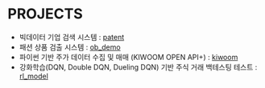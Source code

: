 # 
# PROJECTS 

* 빅데이터 기업 검색 시스템 : [patent](https://github.com/chloeyj/PROJECTS/tree/master/patent)
* 패션 상품 검출 시스템 : [ob_demo](https://github.com/chloeyj/PROJECTS/tree/master/ob_demo)
* 파이썬 기반 주가 데이터 수집 및 매매 (KIWOOM OPEN API+) : [kiwoom](https://github.com/chloeyj/PROJECTS/tree/master/kiwoom)
* 강화학습(DQN, Double DQN, Dueling DQN) 기반 주식 거래 백테스팅 테스트 : [rl_model](https://github.com/chloeyj/PROJECTS/tree/matser/rl_model)

